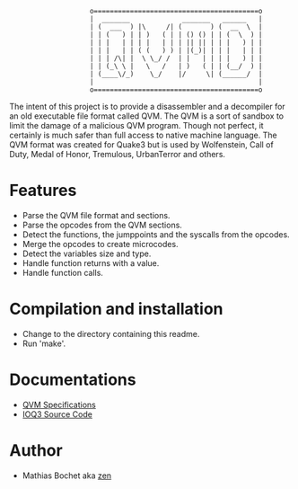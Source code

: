 
```
                    o=========================================o
                    |  _______             _______   ______   |
                    | (  ___  ) |\     /| (       ) (  __  \  |
                    | | (   ) | | )   ( | | () () | | (  \  ) |
                    | | |   | | | |   | | | || || | | |   ) | |
                    | | |   | | ( (   ) ) | |(_)| | | |   | | |
                    | | | /\| |  \ \_/ /  | |   | | | |   ) | |
                    | | (_\ \ |   \   /   | )   ( | | (__/  ) |
                    | (____\/_)    \_/    |/     \| (______/  |
                    |                                         |
                    o=========================================o
```

The intent of this project is to provide a disassembler and a decompiler for an old executable file format called QVM.
The QVM is a sort of sandbox to limit the damage of a malicious QVM program. Though not perfect, it certainly is much safer than full access to native machine language.
The QVM format was created for Quake3 but is used by Wolfenstein, Call of Duty, Medal of Honor, Tremulous, UrbanTerror and others.

# Features
* Parse the QVM file format and sections.
* Parse the opcodes from the QVM sections.
* Detect the functions, the jumppoints and the syscalls from the opcodes.
* Merge the opcodes to create microcodes.
* Detect the variables size and type.
* Handle function returns with a value.
* Handle function calls.

# Compilation and installation
  - Change to the directory containing this readme.
  - Run 'make'.

# Documentations
  - <a href="https://www.icculus.org/~phaethon/q3mc/q3vm_specs.html">QVM Specifications</a>
  - <a href="https://github.com/ioquake/ioq3">IOQ3 Source Code</a>

# Author
  - Mathias Bochet aka <a href="https://github.com/19zen">zen</a>
